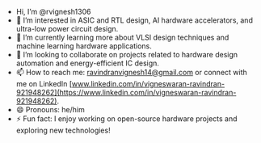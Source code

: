 - Hi, I’m @rvignesh1306
- 👀 I’m interested in ASIC and RTL design, AI hardware accelerators, and ultra-low power circuit design.
- 🌱 I’m currently learning more about VLSI design techniques and machine learning hardware applications.
- 💞️ I’m looking to collaborate on projects related to hardware design automation and energy-efficient IC design.
- 📫 How to reach me: ravindranvignesh14@gmail.com or connect with me on LinkedIn [www.linkedin.com/in/vigneswaran-ravindran-921948262](https://www.linkedin.com/in/vigneswaran-ravindran-921948262).
- 😄 Pronouns: he/him
- ⚡ Fun fact: I enjoy working on open-source hardware projects and exploring new technologies!
